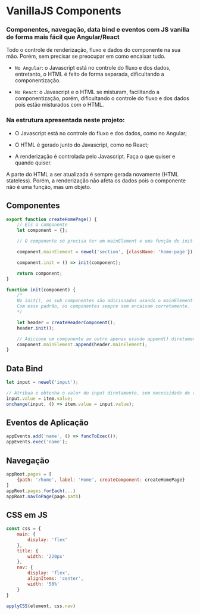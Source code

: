 # VanillaJS Components

### Componentes, navegação, data bind e eventos com JS vanilla de forma mais fácil que Angular/React

Todo o controle de renderização, fluxo e dados do componente na sua mão.
Porém, sem precisar se preocupar em como encaixar tudo.

- `No Angular`: o Javascript está no controle do fluxo e dos dados, entretanto, o HTML é feito de forma separada, dificultando a componentização.

- `No React`: o Javascript e o HTML se misturam, facilitando a componentização, porém, dificultando o controle do fluxo e dos dados pois estão misturados com o HTML.

### Na estrutura apresentada neste projeto:

 - O Javascript está no controle do fluxo e dos dados, como no Angular;

 - O HTML é gerado junto do Javascript, como no React;

 - A renderização é controlada pelo Javascript. Faça o que quiser e quando quiser.

 A parte do HTML a ser atualizada é sempre gerada novamente (HTML stateless). Porém, a renderização não afeta os dados pois o componente não é uma função, mas um objeto.

## Componentes

```Javascript
export function createHomePage() {
    // Eis o componente
    let component = {};

    // O componente só precisa ter um mainElement e uma função de init para executar a renderização.

    component.mainElement = newel('section', {className: 'home-page'});

    component.init = () => init(component);

    return component;
}

function init(component) {
    /*
    No init(), os sub componentes são adicionados usando o mainElement e renderizados pelos seus respectivos init().
    Com esse padrão, os componentes sempre sem encaixam corretamente.
    */

    let header = createHeaderComponent();
    header.init();

    // Adicione um componente ao outro apenas usando append() diretamente, sem necessidade de recuperá-los da tela
    component.mainElement.append(header.mainElement);
}
```

## Data Bind

```Javascript
let input = newel('input');

// Atribua e obtenha o valor do input diretamente, sem necessidade de recupera-lo da tela
input.value = item.value;
onchange(input, () => item.value = input.value);

```

## Eventos de Aplicação

```Javascript
appEvents.add('name', () => funcToExec());
appEvents.exec('name');
```

## Navegação

```Javascript
appRoot.pages = [
    {path: '/home', label: 'Home', createComponent: createHomePage}
]
appRoot.pages.forEach(...)
appRoot.navToPage(page.path)
```

## CSS em JS

```Javascript
const css = {
    main: {
        display: 'flex'
    },
    title: {
        width: '220px'
    },
    nav: {
        display: 'flex',
        alignItems: 'center',
        width: '50%'
    }
}

applyCSS(element, css.nav)
```
